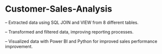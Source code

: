 # Customer-Sales-Analysis

– Extracted data using SQL JOIN and VIEW from 8 different tables.

– Transformed and filtered data, improving reporting processes.

– Visualized data with Power BI and Python for improved sales performance improvement.
